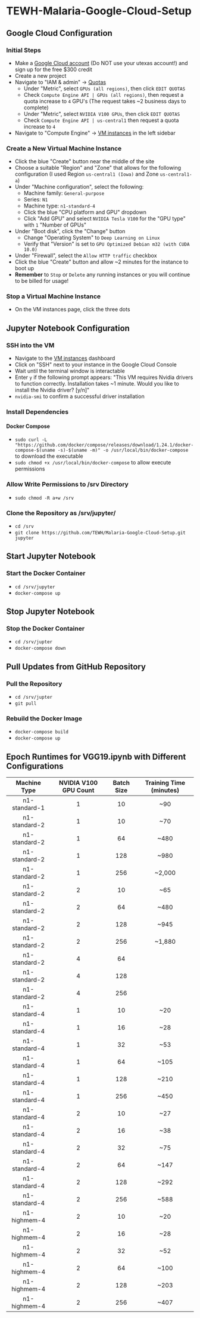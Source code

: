 # TEWH-Malaria-Google-Cloud-Setup

## Google Cloud Configuration

### Initial Steps
- Make a [Google Cloud account](https://cloud.google.com) (Do NOT use your utexas account!) and sign up for the free $300 credit
- Create a new project
- Navigate to "IAM & admin" -> [Quotas](https://console.cloud.google.com/iam-admin/quotas)
    - Under "Metric", select `GPUs (all regions)`, then click `EDIT QUOTAS`
    - Check `Compute Engine API | GPUs (all regions)`, then request a quota increase to `4` GPU's (The request takes ~2 business days to complete)
    - Under "Metric", select `NVIDIA V100 GPUs`, then click `EDIT QUOTAS`
    - Check `Compute Engine API | us-central1` then request a quota increase to `4`
- Navigate to "Compute Engine" -> [VM instances](https://console.cloud.google.com/compute/instances) in the left sidebar

### Create a New Virtual Machine Instance
- Click the blue "Create" button near the middle of the site
- Choose a suitable "Region" and "Zone" that allows for the following configuration (I used Region `us-central1 (Iowa)` and Zone `us-central1-a`)
- Under "Machine configuration", select the following:
    - Machine family: `General-purpose`
    - Series: `N1`
    - Machine type: `n1-standard-4`
    - Click the blue "CPU platform and GPU" dropdown
    - Click "Add GPU" and select `NVIDIA Tesla V100` for the "GPU type" with `1` "Number of GPUs"
- Under "Boot disk", click the "Change" button
    - Change "Operating System" to `Deep Learning on Linux`
    - Verify that "Version" is set to `GPU Optimized Debian m32 (with CUDA 10.0)`
- Under "Firewall", select the `Allow HTTP traffic` checkbox
- Click the blue "Create" button and allow ~2 minutes for the instance to boot up
- **Remember** to `Stop` or `Delete` any running instances or you will continue to be billed for usage!

### Stop a Virtual Machine Instance
- On the VM instances page, click the three dots 


## Jupyter Notebook Configuration

### SSH into the VM
- Navigate to the [VM instances](https://console.cloud.google.com/compute/instances) dashboard
- Click on "SSH" next to your instance in the Google Cloud Console
- Wait until the terminal window is interactable
- Enter `y` if the following prompt appears: "This VM requires Nvidia drivers to function correctly. Installation takes ~1 minute. Would you like to install the Nvidia driver? [y/n]"
- `nvidia-smi` to confirm a successful driver installation


### Install Dependencies

<!-- #### Git
- `sudo apt install -y git`

#### NVIDIA Driver
- `sudo apt install -y nvidia-driver-435` to install the NVIDIA driver (takes ~5 minutes)
- `sudo shutdown -r now` to restart and complete installation (takes ~5 minutes)
- Reconnect, then `nvidia-smi` to conirm a successful driver installation

#### Docker
- `curl -fsSL https://get.docker.com | sh` to run the install script
- `sudo usermod -a -G docker $USER` to add yourself to the docker group
- `newgrp docker` to join the docker group without having to re-login -->

<!-- #### NVIDIA Container Toolkit
Reference: https://github.com/NVIDIA/nvidia-docker

- `distribution=$(. /etc/os-release;echo $ID$VERSION_ID)`
- `curl -s -L https://nvidia.github.io/nvidia-docker/gpgkey | sudo apt-key add -`
- `curl -s -L https://nvidia.github.io/nvidia-docker/$distribution/nvidia-docker.list | sudo tee /etc/apt/sources.list.d/nvidia-docker.list`
- `sudo apt update && sudo apt install -y nvidia-container-toolkit`
- `sudo systemctl restart docker`
- `docker run --gpus all nvidia/cuda nvidia-smi` to verify a successful installation
- `docker info | grep Runtimes` and confirm that `nvidia` appears -->

#### Docker Compose
- `sudo curl -L "https://github.com/docker/compose/releases/download/1.24.1/docker-compose-$(uname -s)-$(uname -m)" -o /usr/local/bin/docker-compose` to download the executable
- `sudo chmod +x /usr/local/bin/docker-compose` to allow execute permissions
<!-- - `sudo ln -s /usr/local/bin/docker-compose /usr/bin/docker-compose` -->

### Allow Write Permissions to /srv Directory
- `sudo chmod -R a+w /srv`

### Clone the Repository as /srv/jupyter/
- `cd /srv`
- `git clone https://github.com/TEWH/Malaria-Google-Cloud-Setup.git jupyter`


## Start Jupyter Notebook

### Start the Docker Container
- `cd /srv/jupyter`
- `docker-compose up`


## Stop Jupyter Notebook

### Stop the Docker Container
- `cd /srv/jupter`
- `docker-compose down`


## Pull Updates from GitHub Repository

### Pull the Repository
- `cd /srv/jupter`
- `git pull`

### Rebuild the Docker Image
- `docker-compose build`
- `docker-compose up`


## Epoch Runtimes for VGG19.ipynb with Different Configurations
|  Machine Type | NVIDIA V100 GPU Count | Batch Size | Training Time (minutes) |
|:-------------:|:---------------------:|:----------:|:-----------------------:|
| n1-standard-1 |           1           |     10     |           ~90           |
| n1-standard-2 |           1           |     10     |           ~70           |
| n1-standard-2 |           1           |     64     |           ~480          |
| n1-standard-2 |           1           |     128    |           ~980          |
| n1-standard-2 |           1           |     256    |          ~2,000         |
| n1-standard-2 |           2           |     10     |           ~65           |
| n1-standard-2 |           2           |     64     |           ~480          |
| n1-standard-2 |           2           |     128    |           ~945          |
| n1-standard-2 |           2           |     256    |          ~1,880         |
| n1-standard-2 |           4           |     64     |                         |
| n1-standard-2 |           4           |     128    |                         |
| n1-standard-2 |           4           |     256    |                         |
| n1-standard-4 |           1           |     10     |           ~20           |
| n1-standard-4 |           1           |     16     |           ~28           |
| n1-standard-4 |           1           |     32     |           ~53           |
| n1-standard-4 |           1           |     64     |           ~105          |
| n1-standard-4 |           1           |     128    |           ~210          |
| n1-standard-4 |           1           |     256    |           ~450          |
| n1-standard-4 |           2           |     10     |           ~27           |
| n1-standard-4 |           2           |     16     |           ~38           |
| n1-standard-4 |           2           |     32     |           ~75           |
| n1-standard-4 |           2           |     64     |           ~147          |
| n1-standard-4 |           2           |     128    |           ~292          |
| n1-standard-4 |           2           |     256    |           ~588          |
|  n1-highmem-4 |           2           |     10     |           ~20           |
|  n1-highmem-4 |           2           |     16     |           ~28           |
|  n1-highmem-4 |           2           |     32     |           ~52           |
|  n1-highmem-4 |           2           |     64     |           ~100          |
|  n1-highmem-4 |           2           |     128    |           ~203          |
|  n1-highmem-4 |           2           |     256    |           ~407          |
